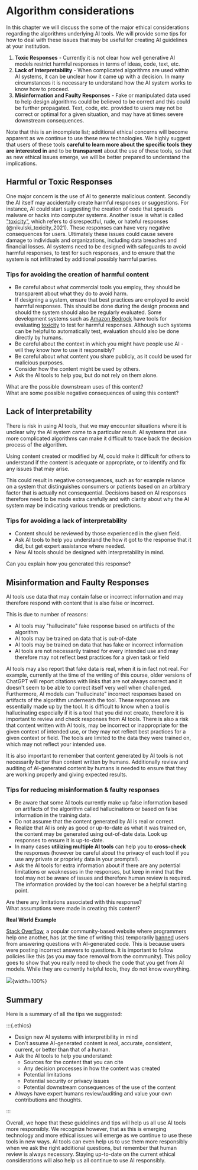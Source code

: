 






# Algorithm considerations

In this chapter we will discuss the some of the major ethical considerations regarding the algorithms underlying AI tools. We will provide some tips for how to deal with these issues that may be useful for creating AI guidelines at your institution.


1) **Toxic Responses** - Currently it is not clear how well generative AI models restrict harmful responses in terms of ideas, code, text, etc. 
1) **Lack of Interpretability** - When complicated algorithms are used within AI systems, it can be unclear how it came up with a decision. In many circumstances it is necessary to understand how the AI system works to know how to proceed. 
1) **Misinformation and Faulty Responses** - Fake or manipulated data used to help design algorithms could be believed to be correct and this could be further propagated. Text, code, etc. provided to users may not be correct or optimal for a given situation, and may have at times severe downstream consequences.

Note that this is an incomplete list; additional ethical concerns will become apparent as we continue to use these new technologies. We highly suggest that users of these tools **careful to learn more about the specific tools they are interested in** and to be **transparent** about the use of these tools, so that as new ethical issues emerge, we will be better prepared to understand the implications.

## Harmful or Toxic Responses

One major concern is the use of AI to generate malicious content. Secondly the AI itself may accidentally create harmful responses or suggestions. For instance, AI could start suggesting the creation of code that spreads malware or hacks into computer systems. Another issue is what is called ["toxicity"](https://towardsdatascience.com/toxicity-in-ai-text-generation-9e9d9646e68f), which refers to disrespectful, rude, or hateful responses (@nikulski_toxicity_2021). These responses can have very negative consequences for users. Ultimately these issues could cause severe damage to individuals and organizations, including data breaches and financial losses. AI systems need to be designed with safeguards to avoid harmful responses, to test for such responses, and to ensure that the system is not infiltrated by additional possibly harmful parties.


### Tips for avoiding the creation of harmful content

* Be careful about what commercial tools you employ, they should be transparent about what they do to avoid harm.
* If designing a system, ensure that best practices are employed to avoid harmful responses. This should be done during the design process and should the system should also be regularly evaluated. Some development systems such as [Amazon Bedrock](https://aws.amazon.com/blogs/aws/evaluate-compare-and-select-the-best-foundation-models-for-your-use-case-in-amazon-bedrock-preview/) have tools for evaluating [toxicity](https://towardsdatascience.com/toxicity-in-ai-text-generation-9e9d9646e68f) to test for harmful responses. Although such systems can be helpful to automatically test, evaluation should also be done directly by humans.
* Be careful about the context in which you might have people use AI - will they know how to use it responsibly?
* Be careful about what content you share publicly, as it could be used for malicious purposes.
* Consider how the content might be used by others.
* Ask the AI tools to help you, but do not rely on them alone.

<div class = "query">
What are the possible downstream uses of this content?
</div>

<div class = "query">
What are some possible negative consequences of using this content?
</div>


## Lack of Interpretability


There is risk in using AI tools, that we may encounter situations where it is unclear why the AI system came to a particular result. AI systems that use more complicated algorithms can make it difficult to trace back the decision process of the algorithm. 

Using content created or modified by AI, could make it difficult for others to understand if the content is adequate or appropriate, or to identify and fix any issues that may arise. 

This could result in negative consequences, such as for example reliance on a system that distinguishes consumers or patients based on an arbitrary factor that is actually not consequential. Decisions based on AI responses therefore need to be made extra carefully and with clarity about why the AI system may be indicating various trends or predictions. 


### Tips for avoiding a lack of interpretability

 * Content should be reviewed by those experienced in the given field.
 * Ask AI tools to help you understand the how it got to the response that it did, but get expert assistance where needed.
 * New AI tools should be designed with interpretability in mind.
 
<div class = query>
Can you explain how you generated this response?
</div>

## Misinformation and Faulty Responses

AI tools use data that may contain false or incorrect information and may therefore respond with content that is also false or incorrect. 

This is due to number of reasons:

- AI tools may "hallucinate" fake response based on artifacts of the algorithm
- AI tools may be trained on data that is out-of-date
- AI tools may be trained on data that has fake or incorrect information
- AI tools are not necessarily trained for every intended use and may therefore may not reflect best practices for a given task or field


AI tools may also report that fake data is real, when it is in fact not real. For example, currently at the time of the writing of this course, older versions of ChatGPT will report citations with links that are not always correct and it doesn't seem to be able to correct itself very well when challenged. Furthermore, AI models can "hallucinate" incorrect responses based on artifacts of the algorithm underneath the tool. These responses are essentially made up by the tool. It is difficult to know when a tool is hallucinating especially if it is a tool that you did not create, therefore it is important to review and check responses from AI tools. There is also a risk that content written with AI tools, may be incorrect or inappropriate for the given context of intended use, or they may not reflect best practices for a given context or field. The tools are limited to the data they were trained on, which may not reflect your intended use.

It is also important to remember that content generated by AI tools is not necessarily better than content written by humans. Additionally review and auditing of AI-generated content by humans is needed to ensure that they are working properly and giving expected results. 

### Tips for reducing misinformation & faulty responses

* Be aware that some AI tools currently make up false information based on artifacts of the algorithm called hallucinations or based on false information in the training data. 
* Do not assume that the content generated by AI is real or correct.
* Realize that AI is only as good or up-to-date as what it was trained on, the content may be generated using out-of-date data. Look up responses to ensure it is up-to-date.
* In many cases **utilizing multiple AI tools** can help you to **cross-check** the responses (however be careful about the privacy of each tool if you use any private or propriety data in your prompts!).
* Ask the AI tools for extra information about if there are any potential limitations or weaknesses in the responses, but keep in mind that the tool may not be aware of issues and therefore human review is required. The information provided by the tool can however be a helpful starting point.

<div class = query>
Are there any limitations associated with this response?
</div>

<div class = query>
What assumptions were made in creating this content?
</div>


<div class = example>

**Real World Example**

[Stack Overflow](https://stackoverflow.com/), a popular community-based website where programmers help one another, has (at the time of writing this) temporarily [banned](https://meta.stackoverflow.com/questions/421831/temporary-policy-chatgpt-is-banned) users from answering questions with AI-generated code. This is because users were posting incorrect answers to questions. It is important to follow policies like this (as you may face removal from the community). This policy goes to show that you really need to check the code that you get from AI models. While they are currently helpful tools, they do not know everything. 
</div>




![](resources/images/02c-Avoiding_Harm-algorithms_files/figure-docx//1L6-8DWn028c1o0p9gwXmz90BRcy_PjPqb683nbk1gHQ_g263a8b2455e_0_157.png){width=100%}







## Summary

Here is a summary of all the tips we suggested:

:::{.ethics}

* Design new AI systems with interpretibility in mind 
* Don't assume AI-generated content is real, accurate, consistent, current, or better than that of a human.
* Ask the AI tools to help you understand:
  * Sources for the content that you can cite
  * Any decision processes in how the content was created 
  * Potential limitations 
  * Potential security or privacy issues
  * Potential downstream consequences of the use of the content
* Always have expert humans review/auditing and value your own contributions and thoughts.


:::

Overall, we hope that these guidelines and tips will help us all use AI tools more responsibly. We recognize however, that as this is emerging technology and more ethical issues will emerge as we continue to use these tools in new ways. AI tools can even help us to use them more responsibly when we ask the right additional questions, but remember that human review is always necessary. Staying up-to-date on the current ethical considerations will also help us all continue to use AI responsibly.





